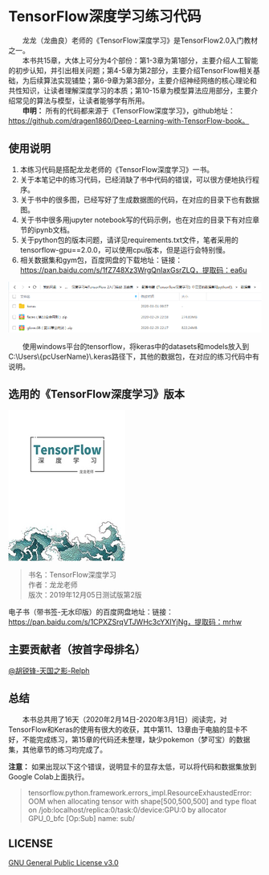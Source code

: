 # TensorFlow深度学习练习代码
&emsp;&emsp;龙龙（龙曲良）老师的《TensorFlow深度学习》是TensorFlow2.0入门教材之一。  
&emsp;&emsp;本书共15章，大体上可分为4个部份：第1-3章为第1部分，主要介绍人工智能的初步认知，并引出相关问题；第4-5章为第2部分，主要介绍TensorFlow相关基础，为后续算法实现铺垫；第6-9章为第3部分，主要介绍神经网络的核心理论和共性知识，让读者理解深度学习的本质；第10-15章为模型算法应用部分，主要介绍常见的算法与模型，让读者能够学有所用。  
&emsp;&emsp;**申明：** 所有的代码都来源于《TensorFlow深度学习》，github地址：https://github.com/dragen1860/Deep-Learning-with-TensorFlow-book。

## 使用说明
1. 本练习代码是搭配龙龙老师的《TensorFlow深度学习》一书。
2. 关于本笔记中的练习代码，已经消缺了书中代码的错误，可以很方便地执行程序。  
3. 关于书中的很多图，已经写好了生成数据图的代码，在对应的目录下也有数据图。
4. 关于书中很多用jupyter notebook写的代码示例，也在对应的目录下有对应章节的ipynb文档。
5. 关于python包的版本问题，请详见requirements.txt文件，笔者采用的tensorflow-gpu==2.0.0，可以使用cpu版本，但是运行会特别慢。
5. 相关数据集和gym包，百度网盘的下载地址：链接：https://pan.baidu.com/s/1fZ748Xz3WrgQnIaxGsrZLQ，提取码：ea6u  
<img src="./res/keras-dataset.png" width="935">

&emsp;&emsp;使用windows平台的tensorflow，将keras中的datasets和models放入到C:\\Users\\{pcUserName}\\.keras路径下，其他的数据包，在对应的练习代码中有说明。

## 选用的《TensorFlow深度学习》版本
<img src="./res/deeplearning-with-tensorflow-book.jpg" width="232">


> 书名：TensorFlow深度学习<br/>
> 作者：龙龙老师<br/>
> 版次：2019年12月05日测试版第2版<br/>

电子书（带书签-无水印版）的百度网盘地址：链接：https://pan.baidu.com/s/1CPXZSrqVTJWHc3cYXIYjNg，提取码：mrhw

## 主要贡献者（按首字母排名）
[@胡锐锋-天国之影-Relph](https://github.com/Relph1119)

## 总结
&emsp;&emsp;本书总共用了16天（2020年2月14日-2020年3月1日）阅读完，对TensorFlow和Keras的使用有很大的收获，其中第11、13章由于电脑的显卡不好，不能完成练习，第15章的代码还未整理，缺少pokemon（梦可宝）的数据集，其他章节的练习均完成了。  
  
**注意：** 如果出现以下这个错误，说明显卡的显存太低，可以将代码和数据集放到Google Colab上面执行。
> tensorflow.python.framework.errors_impl.ResourceExhaustedError: OOM when allocating tensor with shape[500,500,500] and type float on /job:localhost/replica:0/task:0/device:GPU:0 by allocator GPU_0_bfc [Op:Sub] name: sub/  

## LICENSE
[GNU General Public License v3.0](https://github.com/relph1119/deeplearning-with-tensorflow-notes/blob/master/LICENSE)